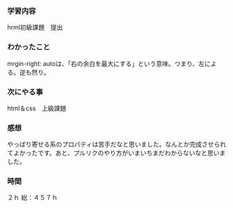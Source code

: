### 学習内容
hrml初級課題　提出
### わかったこと
mrgin-right: autoは、「右の余白を最大にする」という意味。つまり、左による。逆も然り。
### 次にやる事
html＆css　上級課題
### 感想
やっぱり寄せる系のプロパティは苦手だなと思いました。なんとか完成させられてよかったです。あと、プルリクのやり方がいまいちまだわからないなと思いました。
### 時間
２ｈ
総：４５７ｈ

